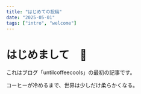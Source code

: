```yaml
---
title: "はじめての投稿"
date: "2025-05-01"
tags: ["intro", "welcome"]
---
```


# はじめまして　👋

これはブログ「untilcoffeecools」の最初の記事です。

コーヒーが冷めるまで、世界は少しだけ柔らかくなる。

